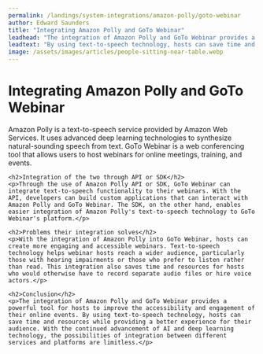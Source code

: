 ```yaml
---
permalink: /landings/system-integrations/amazon-polly/goto-webinar
author: Edward Saunders
title: "Integrating Amazon Polly and GoTo Webinar"
leadhead: "The integration of Amazon Polly and GoTo Webinar provides a powerful tool for hosts to improve the accessibility and engagement of their online events"
leadtext: "By using text-to-speech technology, hosts can save time and resources while providing a better experience for their audience. With the continued advancement of AI and deep learning technology, the possibilities of integration between different services and platforms are limitless."
image: /assets/images/articles/people-sitting-near-table.webp
---
```

<div class="arttext">    <h1>Integrating Amazon Polly and GoTo Webinar</h1>
    <p>Amazon Polly is a text-to-speech service provided by Amazon Web Services. It uses advanced deep learning technologies to synthesize natural-sounding speech from text. GoTo Webinar is a web conferencing tool that allows users to host webinars for online meetings, training, and events.</p>
    
    <h2>Integration of the two through API or SDK</h2>
    <p>Through the use of Amazon Polly API or SDK, GoTo Webinar can integrate text-to-speech functionality to their webinars. With the API, developers can build custom applications that can interact with Amazon Polly and GoTo Webinar. The SDK, on the other hand, enables easier integration of Amazon Polly's text-to-speech technology to GoTo Webinar's platform.</p>
    
    <h2>Problems their integration solves</h2>
    <p>With the integration of Amazon Polly into GoTo Webinar, hosts can create more engaging and accessible webinars. Text-to-speech technology helps webinar hosts reach a wider audience, particularly those with hearing impairments or those who prefer to listen rather than read. This integration also saves time and resources for hosts who would otherwise have to record separate audio files or hire voice actors.</p>
    
    <h2>Conclusion</h2>
    <p>The integration of Amazon Polly and GoTo Webinar provides a powerful tool for hosts to improve the accessibility and engagement of their online events. By using text-to-speech technology, hosts can save time and resources while providing a better experience for their audience. With the continued advancement of AI and deep learning technology, the possibilities of integration between different services and platforms are limitless.</p>
</div>